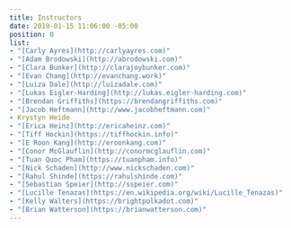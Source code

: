 ```yaml
---
title: Instructors
date: 2019-01-15 11:06:00 -05:00
position: 0
list:
- "[Carly Ayres](http://carlyayres.com)"
- "[Adam Brodowski](http://abrodowski.com)"
- "[Clara Bunker](http://clarajoybunker.com)"
- "[Evan Chang](http://evanchang.work)"
- "[Luiza Dale](http://luizadale.com)"
- "[Lukas Eigler-Harding](http://lukas.eigler-harding.com)"
- "[Brendan Griffiths](https://brendangriffiths.com)"
- "[Jacob Heftmann](http://www.jacobheftmann.com)"
- Krystyn Heide
- "[Erica Heinz](http://ericaheinz.com)"
- "[Tiff Hockin](https://tiffhockin.info)"
- "[E Roon Kang](http://eroonkang.com)"
- "[Conor McGlauflin](http://conormcglauflin.com)"
- "[Tuan Quoc Pham](https://tuanpham.info)"
- "[Nick Schaden](http://www.nickschaden.com)"
- "[Rahul Shinde](https://rahulshinde.com)"
- "[Sebastian Speier](http://sspeier.com)"
- "[Lucille Tenazas](https://en.wikipedia.org/wiki/Lucille_Tenazas)"
- "[Kelly Walters](https://brightpolkadot.com)"
- "[Brian Watterson](https://brianwatterson.com)"
---
```


